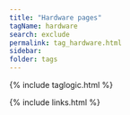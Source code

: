 ```yaml
---
title: "Hardware pages"
tagName: hardware
search: exclude
permalink: tag_hardware.html
sidebar:
folder: tags
---
```

{% include taglogic.html %}

{% include links.html %}
